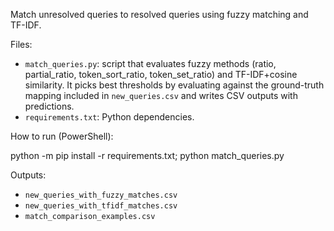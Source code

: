 Match unresolved queries to resolved queries using fuzzy matching and TF-IDF.

Files:
- `match_queries.py`: script that evaluates fuzzy methods (ratio, partial_ratio, token_sort_ratio, token_set_ratio) and TF-IDF+cosine similarity. It picks best thresholds by evaluating against the ground-truth mapping included in `new_queries.csv` and writes CSV outputs with predictions.
- `requirements.txt`: Python dependencies.

How to run (PowerShell):

python -m pip install -r requirements.txt; python match_queries.py

Outputs:
- `new_queries_with_fuzzy_matches.csv`
- `new_queries_with_tfidf_matches.csv`
- `match_comparison_examples.csv`
